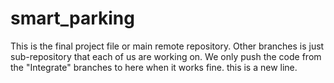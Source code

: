# smart_parking
This is the final project file or main remote repository.
Other branches is just sub-repository that each of us are working on.
We only push the code from the "Integrate" branches  to here when it works fine.
this is a new line.
